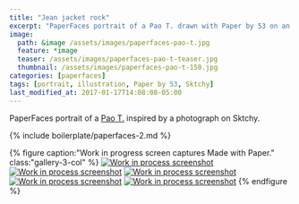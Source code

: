 ```yaml
---
title: "Jean jacket rock"
excerpt: "PaperFaces portrait of a Pao T. drawn with Paper by 53 on an iPad."
image: 
  path: &image /assets/images/paperfaces-pao-t.jpg 
  feature: *image
  teaser: /assets/images/paperfaces-pao-t-teaser.jpg
  thumbnail: /assets/images/paperfaces-pao-t-150.jpg
categories: [paperfaces]
tags: [portrait, illustration, Paper by 53, Sktchy]
last_modified_at: 2017-01-17T14:08:08-05:00
---
```


PaperFaces portrait of a [Pao T.](http://sktchy.com/LWk59H ) inspired by a photograph on Sktchy.

{% include boilerplate/paperfaces-2.md %}

{% figure caption:"Work in progress screen captures Made with Paper." class:"gallery-3-col" %}
[![Work in process screenshot](/assets/images/paperfaces-pao-t-process-1-600.jpg)](/assets/images/paperfaces-pao-t-process-1-lg.jpg)
[![Work in process screenshot](/assets/images/paperfaces-pao-t-process-2-600.jpg)](/assets/images/paperfaces-pao-t-process-2-lg.jpg)
[![Work in process screenshot](/assets/images/paperfaces-pao-t-process-3-600.jpg)](/assets/images/paperfaces-pao-t-process-3-lg.jpg)
[![Work in process screenshot](/assets/images/paperfaces-pao-t-process-4-600.jpg)](/assets/images/paperfaces-pao-t-process-4-lg.jpg)
[![Work in process screenshot](/assets/images/paperfaces-pao-t-process-5-600.jpg)](/assets/images/paperfaces-pao-t-process-5-lg.jpg)
{% endfigure %}
